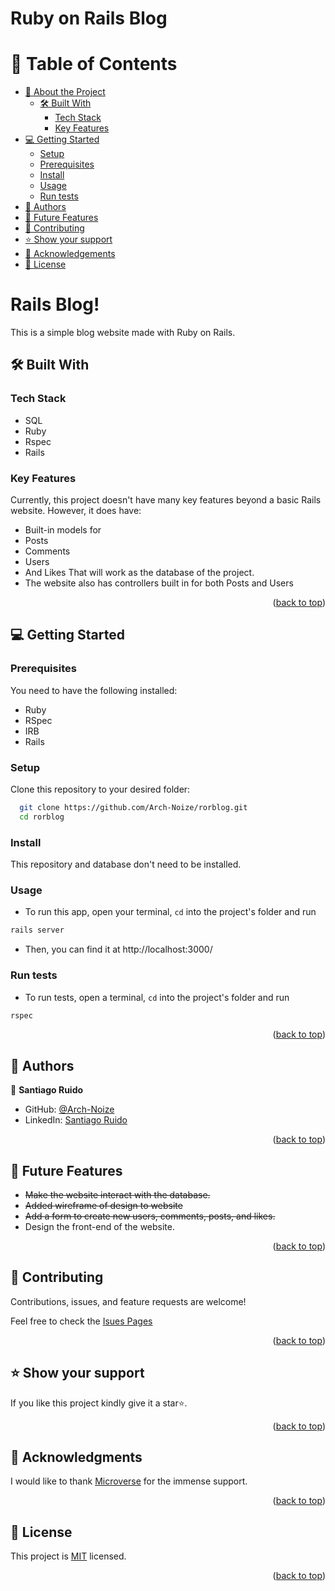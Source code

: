 # Ruby on Rails Blog

<a name="readme-top"></a>

<!-- TABLE OF CONTENTS -->

# 📗 Table of Contents

- [📖 About the Project](#about-project)
  - [🛠 Built With](#built-with)
    - [Tech Stack](#tech-stack)
    - [Key Features](#key-features)
- [💻 Getting Started](#getting-started)
  - [Setup](#setup)
  - [Prerequisites](#prerequisites)
  - [Install](#install)
  - [Usage](#usage)
  - [Run tests](#run-tests)
- [👥 Authors](#authors)
- [🔭 Future Features](#future-features)
- [🤝 Contributing](#contributing)
- [⭐️ Show your support](#support)
- [🙏 Acknowledgements](#acknowledgements)
- [📝 License](#license)

<!-- PROJECT DESCRIPTION -->

# Rails Blog! <a name="about-project"></a>

This is a simple blog website made with Ruby on Rails. 

## 🛠 Built With <a name="built-with"></a>

### Tech Stack <a name="tech-stack"></a>

- SQL
- Ruby
- Rspec
- Rails

<!-- Features -->

### Key Features <a name="key-features"></a>

Currently, this project doesn't have many key features beyond a basic Rails website. However, it does have:
- Built-in models for 
 - Posts
 - Comments
 - Users
 - And Likes
 That will work as the database of the project.
- The website also has controllers built in for both Posts and Users

<p align="right">(<a href="#readme-top">back to top</a>)</p>

<!-- GETTING STARTED -->

## 💻 Getting Started <a name="getting-started"></a>

### Prerequisites

You need to have the following installed:

- Ruby
- RSpec
- IRB
- Rails

### Setup

Clone this repository to your desired folder:

```sh
  git clone https://github.com/Arch-Noize/rorblog.git
  cd rorblog
```

### Install

This repository and database don't need to be installed.

### Usage

- To run this app, open your terminal, `cd` into the project's folder and run
```bash
rails server
```
- Then, you can find it at http://localhost:3000/

### Run tests

- To run tests, open a terminal, `cd` into the project's folder and run
```bash
rspec
```

<p align="right">(<a href="#readme-top">back to top</a>)</p>

<!-- AUTHORS -->

## 👥 Authors <a name="authors"></a>

👤 **Santiago Ruido**

- GitHub: [@Arch-Noize](https://github.com/Arch-Noize)
- LinkedIn: [Santiago Ruido](https://www.linkedin.com/in/santiago-ruido-a1404880/)

<p align="right">(<a href="#readme-top">back to top</a>)</p>

<!-- FUTURE FEATURES -->

## 🔭 Future Features <a name="future-features"></a>

- ~~Make the website interact with the database.~~
- ~~Added wireframe of design to website~~
- ~~Add a form to create new users, comments, posts, and likes.~~
- Design the front-end of the website.

<p align="right">(<a href="#readme-top">back to top</a>)</p>

<!-- CONTRIBUTING -->

## 🤝 Contributing <a name="contributing"></a>

Contributions, issues, and feature requests are welcome!

Feel free to check the [Isues Pages](https://github.com/Arch-Noize/rorblog/issues)

<p align="right">(<a href="#readme-top">back to top</a>)</p>

<!-- SUPPORT -->

## ⭐️ Show your support <a name="support"></a>

If you like this project kindly give it a star⭐️.

<p align="right">(<a href="#readme-top">back to top</a>)</p>

<!-- ACKNOWLEDGEMENTS -->

## 🙏 Acknowledgments <a name="acknowledgements"></a>

I would like to thank [Microverse](https://github.com/microverseinc) for the immense support.

<p align="right">(<a href="#readme-top">back to top</a>)</p>

<!-- LICENSE -->

## 📝 License <a name="license"></a>

This project is [MIT](./LICENSE) licensed.

<p align="right">(<a href="#readme-top">back to top</a>)</p>
